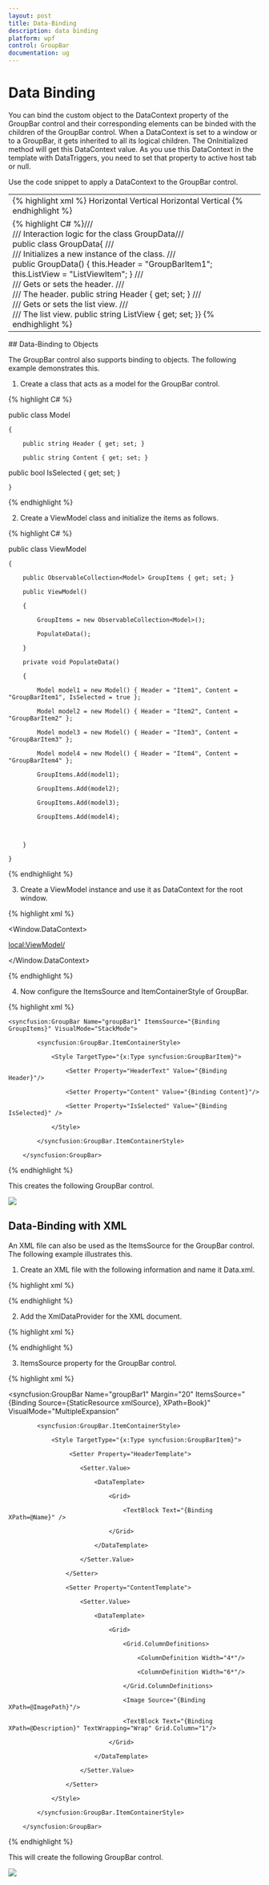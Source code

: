 ```yaml
---
layout: post
title: Data-Binding
description: data binding
platform: wpf
control: GroupBar
documentation: ug
---
```


# Data Binding

You can bind the custom object to the DataContext property of the GroupBar control and their corresponding elements can be binded with the children of the GroupBar control. When a DataContext is set to a window or to a GroupBar, it gets inherited to all its logical children. The OnInitialized method will get this DataContext value. As you use this DataContext in the template with DataTriggers, you need to set that property to active host tab or null.

Use the code snippet to apply a DataContext to the GroupBar control.



<table>
<tr>
<td>
{% highlight xml %}<Window x:Class="WpfApplication1.Window1"    xmlns="http://schemas.microsoft.com/winfx/2006/xaml/presentation"    xmlns:x="http://schemas.microsoft.com/winfx/2006/xaml"    xmlns:syncfusion="http://schemas.syncfusion.com/wpf"    xmlns:local="clr-namespace:WpfApplication1"    Title="Window1" Height="300" Width="300">  <Window.Resources>    <!--Custom object which is defined in the code behind can be accessed through the key logic in XAML-->    <local:GroupData x:Key="groupData" />  </Window.Resources>  <Grid Margin="30">    <!-- Adding GroupBar -->    <syncfusion:GroupBar Height="200" DataContext="{Binding groupData}"    VisualMode="Default" AllowCollapse="True" Width="230" Name="groupBar">      <!-- Adding GroupBarItem -->      <syncfusion:GroupBarItem Name="groupBarItem" Header="{Binding Header}">        <!-- Adding content for GroupBar item using panel -->        <StackPanel Orientation="Vertical">          <TextBlock Text="GroupBar Orientation" Margin="4,4,2,2"/>          <RadioButton IsChecked="True" Margin="4,2,2,2">Horizontal</RadioButton>          <RadioButton Margin="4,2,2,2">Vertical</RadioButton>          <TextBlock Text="GroupView Orientation" Margin="4,4,2,2"/>          <RadioButton Margin="4,2,2,2">Horizontal</RadioButton>          <RadioButton IsChecked="True" Margin="4,2,2,2">Vertical</RadioButton>        </StackPanel>      </syncfusion:GroupBarItem>      <!-- Adding GroupBarItem -->      <syncfusion:GroupBarItem Name="groupBarItem1" HeaderImageSource="Label.gif" Header="General">        <!-- Adding content for GroupBar item using GroupView -->        <syncfusion:GroupView Name="groupView" IsListViewMode="True">          <syncfusion:GroupViewItem Text="{Binding ListView}"/>          <syncfusion:GroupViewItem Text="Show ContextMenu"/>          <syncfusion:GroupViewItem Text="Show ToolTip"/>        </syncfusion:GroupView>      </syncfusion:GroupBarItem>    </syncfusion:GroupBar>  </Grid></Window> {% endhighlight %} </td></tr>
<tr>
<td>
{% highlight C# %}/// <summary>/// Interaction logic for the class GroupData/// </summary>public class GroupData{    /// <summary>    /// Initializes a new instance of the <see cref="GroupData"/> class.    /// </summary>    public GroupData()    {        this.Header = "GroupBarItem1";        this.ListView = "ListViewItem";    }    /// <summary>    /// Gets or sets the header.    /// </summary>    /// <value>The header.</value>    public string Header    {        get;        set;    }    /// <summary>    /// Gets or sets the list view.    /// </summary>    /// <value>The list view.</value>    public string ListView    {        get;        set;    }}
{% endhighlight %}
</td></tr>
</table>
## Data-Binding to Objects

The GroupBar control also supports binding to objects. The following example demonstrates this.

1. Create a class that acts as a model for the GroupBar control.



{% highlight C# %}

public class Model

    {

        public string Header { get; set; }

        public string Content { get; set; }

public bool IsSelected { get; set; }



    }

{% endhighlight %}

2. Create a ViewModel class and initialize the items as follows.



{% highlight C# %}

   public class ViewModel

    {

        public ObservableCollection<Model> GroupItems { get; set; }

        public ViewModel()

        {

            GroupItems = new ObservableCollection<Model>();

            PopulateData();

        }

        private void PopulateData()

        {

            Model model1 = new Model() { Header = "Item1", Content = "GroupBarItem1", IsSelected = true };

            Model model2 = new Model() { Header = "Item2", Content = "GroupBarItem2" };

            Model model3 = new Model() { Header = "Item3", Content = "GroupBarItem3" };

            Model model4 = new Model() { Header = "Item4", Content = "GroupBarItem4" };

            GroupItems.Add(model1);

            GroupItems.Add(model2);

            GroupItems.Add(model3);

            GroupItems.Add(model4);



        }

    }

{% endhighlight %}



3. Create a ViewModel instance and use it as DataContext for the root window.



{% highlight xml %}

<Window.DataContext>

   <local:ViewModel/>

</Window.DataContext>


{% endhighlight %}


4. Now configure the ItemsSource and ItemContainerStyle of GroupBar.



{% highlight xml %}

    <syncfusion:GroupBar Name="groupBar1" ItemsSource="{Binding GroupItems}" VisualMode="StackMode">

            <syncfusion:GroupBar.ItemContainerStyle>

                <Style TargetType="{x:Type syncfusion:GroupBarItem}">

                    <Setter Property="HeaderText" Value="{Binding Header}"/>

                    <Setter Property="Content" Value="{Binding Content}"/>

                    <Setter Property="IsSelected" Value="{Binding IsSelected}" />

                </Style>

            </syncfusion:GroupBar.ItemContainerStyle>        

        </syncfusion:GroupBar>


{% endhighlight %}


This creates the following GroupBar control. 



![](Data-Binding_images/Data-Binding_img1.png)



## Data-Binding with XML

An XML file can also be used as the ItemsSource for the GroupBar control. The following example illustrates this.

1. Create an XML file with the following information and name it Data.xml.



{% highlight xml %}

<?xml version="1.0" encoding="utf-8" ?>

<Books>



  <Book Name="Programming C# 4.0" Description="Learn C#  fundamentals, such as variables, flow control, loops, and methods" ImagePath="programming-c-sharp-four.png"/>

  <Book Name="Programming WPF" Description="A tutorial on XAML, the new HTML-like markup language for declaring Windows UI" ImagePath="programming-wpf.png"/>

  <Book Name="Essential WPF" Description="Visuals and media, including 2D, 3D, video, and animation" ImagePath="essential_wpf.png"/>

  <Book Name="WPF Unleashed" Description="Examines the WPF feature areas in incredible depth: controls, layout, resources, data binding, styling, graphics, animation, and more" ImagePath="wpf-unleashed.png"/>



</Books>

{% endhighlight %}



2. Add the XmlDataProvider for the XML document.



{% highlight xml %}

<XmlDataProvider Source="Data.xml" x:Key="xmlSource" XPath="Books"/> 

{% endhighlight %}



3. ItemsSource property for the GroupBar control.



{% highlight xml %}

<syncfusion:GroupBar Name="groupBar1" Margin="20" ItemsSource="{Binding Source={StaticResource xmlSource}, XPath=Book}" VisualMode="MultipleExpansion"  

  >

            <syncfusion:GroupBar.ItemContainerStyle>

                <Style TargetType="{x:Type syncfusion:GroupBarItem}">

                     <Setter Property="HeaderTemplate">

                        <Setter.Value>

                            <DataTemplate>

                                <Grid>

                                    <TextBlock Text="{Binding XPath=@Name}" />

                                </Grid>

                            </DataTemplate>

                        </Setter.Value>

                    </Setter>

                    <Setter Property="ContentTemplate">

                        <Setter.Value>

                            <DataTemplate>

                                <Grid>

                                    <Grid.ColumnDefinitions>

                                        <ColumnDefinition Width="4*"/>

                                        <ColumnDefinition Width="6*"/>

                                    </Grid.ColumnDefinitions>

                                    <Image Source="{Binding XPath=@ImagePath}"/>

                                    <TextBlock Text="{Binding XPath=@Description}" TextWrapping="Wrap" Grid.Column="1"/>

                                </Grid>                               

                            </DataTemplate>

                        </Setter.Value>

                    </Setter>

                </Style>

            </syncfusion:GroupBar.ItemContainerStyle>        

        </syncfusion:GroupBar>

{% endhighlight %}



This will create the following GroupBar control.



![](Data-Binding_images/Data-Binding_img2.png)



